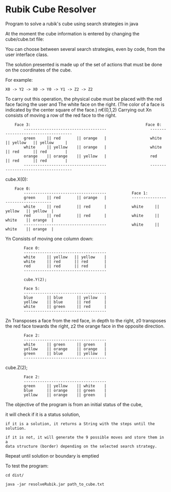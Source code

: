 # Rubik Cube Resolver

Program to solve a rubik's cube using search strategies in java

At the moment the cube information is entered by changing the cube/cube.txt file:

You can choose between several search strategies, even by code, from the user interface class.

The solution presented is made up of the set of actions that must be done on the coordinates of the cube.

For example:

    X0 -> Y2 -> X0 -> Y0 -> Y1 -> Z2 -> Z2 
    
To carry out this operation, the physical cube must be placed with the red face facing the user and
The white face on the right.
(The color of a face is indicated by the center square of the face.)
n€(0,1,2)
Carrying out Xn consists of moving a row of the red face to the right.

        Face 3:                                                  Face 0:
            ------------------------------------                   ------------------------------------
            green     || red       || orange   |                   white    || yellow   || yellow     |
            white     || yellow    || orange   |                   white    || red      || red        |
            orange    || orange    || yellow   |                   red      || red      || red        |
            ------------------------------------                   ------------------------------------

cube.X(0):

        Face 0:
            ------------------------------------           Face 1:
            green     || red       || orange   |           -----------------------------------
            white     || red       || red      |           white     || yellow   || yellow  |
            red       || red       || red      |           white     || white    || orange  |
            ------------------------------------           white     || white    || orange  |


Yn Consists of moving one column down:

            Face 0:
            ------------------------------------
            white     || yellow   || yellow    |
            white     || red      || red       |
            red       || red      || red       |
            ------------------------------------
            
            cube.Y(2);

            Face 5:
            ------------------------------------
            blue      || blue      || yellow   |
            yellow    || blue      || red      |
            white     || green     || red      |
            ------------------------------------

Zn Transposes a face from the red face, in depth to the right, z0 transposes the red face towards the
right, z2 the orange face in the opposite direction.

            Face 2:
            ------------------------------------
            white     || green     || green    |
            yellow    || orange    || orange   |
            green     || blue      || yellow   |
            ------------------------------------

cube.Z(2);

            Face 2:
            ------------------------------------
            green     || yellow    || white    |
            blue      || orange    || green    |
            yellow    || orange    || green    |

The objective of the program is from an initial status of the cube,

it will check if it is a status solution,

    if it is a solution, it returns a String with the steps until the solution.

    if it is not, it will generate the 9 possible moves and store them in a
    data structure (border) depending on the selected search strategy.

Repeat until solution or boundary is emptied

To test the program:

    cd dist/

    java -jar resolveRubik.jar path_to_cube.txt
    


